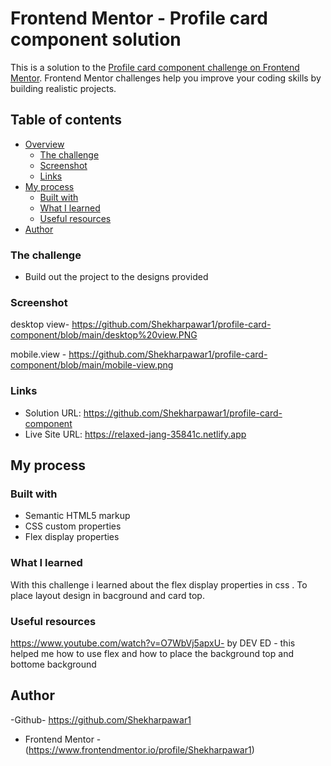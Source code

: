 # Frontend Mentor - Profile card component solution

This is a solution to the [Profile card component challenge on Frontend Mentor](https://www.frontendmentor.io/challenges/profile-card-component-cfArpWshJ). Frontend Mentor challenges help you improve your coding skills by building realistic projects. 

## Table of contents

- [Overview](#overview)
  - [The challenge](#the-challenge)
  - [Screenshot](#screenshot)
  - [Links](#links)
- [My process](#my-process)
  - [Built with](#built-with)
  - [What I learned](#what-i-learned)
  - [Useful resources](#useful-resources)
- [Author](#author)




### The challenge

- Build out the project to the designs provided

### Screenshot

desktop view- https://github.com/Shekharpawar1/profile-card-component/blob/main/desktop%20view.PNG

mobile.view - https://github.com/Shekharpawar1/profile-card-component/blob/main/mobile-view.png



### Links

- Solution URL: https://github.com/Shekharpawar1/profile-card-component
- Live Site URL: https://relaxed-jang-35841c.netlify.app

## My process

### Built with

- Semantic HTML5 markup
- CSS custom properties
- Flex display properties 



### What I learned

With this challenge i learned about the flex display properties in css .
To place layout design  in bacground and card top. 





### Useful resources

https://www.youtube.com/watch?v=O7WbVj5apxU- by DEV ED - this helped me how to use flex and how to place the background top and bottome background 



## Author

-Github- https://github.com/Shekharpawar1
- Frontend Mentor -(https://www.frontendmentor.io/profile/Shekharpawar1)




 
